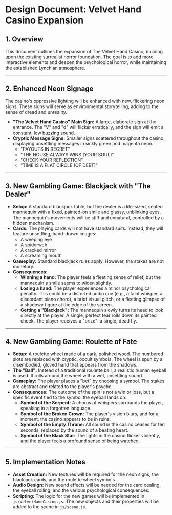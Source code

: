 # Design Document: Velvet Hand Casino Expansion

## 1. Overview

This document outlines the expansion of The Velvet Hand Casino, building upon the existing surrealist horror foundation. The goal is to add more interactive elements and deepen the psychological horror, while maintaining the established Lynchian atmosphere.

---

## 2. Enhanced Neon Signage

The casino's oppressive lighting will be enhanced with new, flickering neon signs. These signs will serve as environmental storytelling, adding to the sense of dread and unreality.

*   **"The Velvet Hand Casino" Main Sign:** A large, elaborate sign at the entrance. The "V" and "d" will flicker erratically, and the sign will emit a constant, low buzzing sound.
*   **Cryptic Message Signs:** Smaller signs scattered throughout the casino, displaying unsettling messages in sickly green and magenta neon.
    *   "PAYOUTS IN REGRET"
    *   "THE HOUSE ALWAYS WINS (YOUR SOUL)"
    *   "CHECK YOUR REFLECTION"
    *   "TIME IS A FLAT CIRCLE (OF DEBT)"

---

## 3. New Gambling Game: Blackjack with "The Dealer"

*   **Setup:** A standard blackjack table, but the dealer is a life-sized, seated mannequin with a fixed, painted-on smile and glassy, unblinking eyes. The mannequin's movements will be stiff and unnatural, controlled by a hidden mechanism.
*   **Cards:** The playing cards will not have standard suits. Instead, they will feature unsettling, hand-drawn images:
    *   A weeping eye
    *   A spiderweb
    *   A cracked mirror
    *   A screaming mouth
*   **Gameplay:** Standard blackjack rules apply. However, the stakes are not monetary.
*   **Consequences:**
    *   **Winning a hand:** The player feels a fleeting sense of relief, but the mannequin's smile seems to widen slightly.
    *   **Losing a hand:** The player experiences a minor psychological penalty. This could be a distorted audio cue (e.g., a faint whisper, a discordant piano chord), a brief visual glitch, or a fleeting glimpse of a shadowy figure at the edge of the screen.
    *   **Getting a "Blackjack":** The mannequin slowly turns its head to look directly at the player. A single, perfect tear rolls down its painted cheek. The player receives a "prize": a single, dead fly.

---

## 4. New Gambling Game: Roulette of Fate

*   **Setup:** A roulette wheel made of a dark, polished wood. The numbered slots are replaced with cryptic, occult symbols. The wheel is spun by a disembodied, gloved hand that appears from the shadows.
*   **The "Ball":** Instead of a traditional roulette ball, a realistic human eyeball is used. It rolls around the wheel with a wet, unsettling sound.
*   **Gameplay:** The player places a "bet" by choosing a symbol. The stakes are abstract and related to the player's psyche.
*   **Consequences:** The outcome of the spin is not a win or loss, but a specific event tied to the symbol the eyeball lands on.
    *   **Symbol of the Serpent:** A chorus of whispers surrounds the player, speaking in a forgotten language.
    *   **Symbol of the Broken Crown:** The player's vision blurs, and for a moment, the casino appears to be in ruins.
    *   **Symbol of the Empty Throne:** All sound in the casino ceases for ten seconds, replaced by the sound of a beating heart.
    *   **Symbol of the Black Star:** The lights in the casino flicker violently, and the player feels a profound sense of being watched.

---

## 5. Implementation Notes

*   **Asset Creation:** New textures will be required for the neon signs, the blackjack cards, and the roulette wheel symbols.
*   **Audio Design:** New sound effects will be needed for the card dealing, the eyeball rolling, and the various psychological consequences.
*   **Scripting:** The logic for the new games will be implemented in `js/VelvetHandCasino.js`. The new objects and their properties will be added to the scene in `js/scene.js`.
